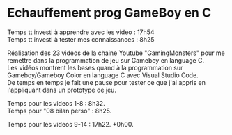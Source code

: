 # Echauffement prog GameBoy en C
  
Temps tt investi à apprendre avec les video : 17h54  
Temps tt investi à tester mes connaissances : 8h25  
  
Réalisation des 23 videos de la chaine Youtube "GamingMonsters" pour me remettre dans la programmation de jeu sur Gameboy en language C.  
Les vidéos montrent les bases quand à la programmation sur Gameboy/Gameboy Color en language C avec Visual Studio Code.  
De temps en temps je fait une pause pour tester ce que j'ai appris en l'appliquant dans un prototype de jeu.  
  
Temps pour les videos 1-8 : 8h32.  
Temps pour "08 bilan perso" : 8h25.  

Temps pour les videos 9-14 : 17h22.
+0h00.  
